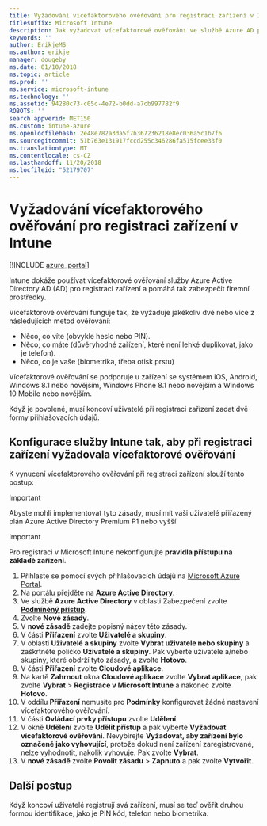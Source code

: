 ```yaml
---
title: Vyžadování vícefaktorového ověřování pro registraci zařízení v Intune
titlesuffix: Microsoft Intune
description: Jak vyžadovat vícefaktorové ověřování ve službě Azure AD pro registraci zařízení v Intune
keywords: ''
author: ErikjeMS
ms.author: erikje
manager: dougeby
ms.date: 01/10/2018
ms.topic: article
ms.prod: ''
ms.service: microsoft-intune
ms.technology: ''
ms.assetid: 94280c73-c05c-4e72-b0dd-a7cb997782f9
ROBOTS: ''
search.appverid: MET150
ms.custom: intune-azure
ms.openlocfilehash: 2e48e782a3da5f7b367236218e8ec036a5c1b7f6
ms.sourcegitcommit: 51b763e131917fccd255c346286fa515fcee33f0
ms.translationtype: MT
ms.contentlocale: cs-CZ
ms.lasthandoff: 11/20/2018
ms.locfileid: "52179707"
---
```

# <a name="require-multi-factor-authentication-for-intune-device-enrollments"></a>Vyžadování vícefaktorového ověřování pro registraci zařízení v Intune

[!INCLUDE [azure_portal](./includes/azure_portal.md)]

Intune dokáže používat vícefaktorové ověřování služby Azure Active Directory AD (AD) pro registraci zařízení a pomáhá tak zabezpečit firemní prostředky.

Vícefaktorové ověřování funguje tak, že vyžaduje jakékoliv dvě nebo více z následujících metod ověřování:

- Něco, co víte (obvykle heslo nebo PIN).
- Něco, co máte (důvěryhodné zařízení, které není lehké duplikovat, jako je telefon).
- Něco, co je vaše (biometrika, třeba otisk prstu)

Vícefaktorové ověřování se podporuje u zařízení se systémem iOS, Android, Windows 8.1 nebo novějším, Windows Phone 8.1 nebo novějším a Windows 10 Mobile nebo novějším.

Když je povolené, musí koncoví uživatelé při registraci zařízení zadat dvě formy přihlašovacích údajů.

## <a name="configure-intune-to-require-multi-factor-authentication-at-device-enrollment"></a>Konfigurace služby Intune tak, aby při registraci zařízení vyžadovala vícefaktorové ověřování

K vynucení vícefaktorového ověřování při registraci zařízení slouží tento postup:

>[!Important]
>Abyste mohli implementovat tyto zásady, musí mít vaši uživatelé přiřazený plán Azure Active Directory Premium P1 nebo vyšší.

>[!Important]
>Pro registraci v Microsoft Intune nekonfigurujte **pravidla přístupu na základě zařízení**.

1. Přihlaste se pomocí svých přihlašovacích údajů na [Microsoft Azure Portal](https://portal.azure.com).
2. Na portálu přejděte na **[Azure Active Directory](https://portal.azure.com/#blade/Microsoft_AAD_IAM/ActiveDirectoryMenuBlade/Overview)**.
3. Ve službě **Azure Active Directory** v oblasti Zabezpečení zvolte **[Podmíněný přístup](https://portal.azure.com/#blade/Microsoft_AAD_IAM/ConditionalAccessBlade/Policies)**.
4. Zvolte **Nové zásady**.
5. V **nové zásadě** zadejte popisný název této zásady.
6. V části **Přiřazení** zvolte **Uživatelé a skupiny**.
7. V oblasti **Uživatelé a skupiny** zvolte **Vybrat uživatele nebo skupiny** a zaškrtněte políčko **Uživatelé a skupiny**. Pak vyberte uživatele a/nebo skupiny, které obdrží tyto zásady, a zvolte **Hotovo**.
8. V části **Přiřazení** zvolte **Cloudové aplikace**.
9. Na kartě **Zahrnout** okna **Cloudové aplikace** zvolte **Vybrat aplikace**, pak zvolte **Vybrat** > **Registrace v Microsoft Intune** a nakonec zvolte **Hotovo**.
10. V oddílu **Přiřazení** nemusíte pro **Podmínky** konfigurovat žádné nastavení vícefaktorového ověřování.
11. V části **Ovládací prvky přístupu** zvolte **Udělení**.
12. V okně **Udělení** zvolte **Udělit přístup** a pak vyberte **Vyžadovat vícefaktorové ověřování**. Nevybírejte **Vyžadovat, aby zařízení bylo označené jako vyhovující**, protože dokud není zařízení zaregistrované, nelze vyhodnotit, nakolik vyhovuje. Pak zvolte **Vybrat**.
13. V **nové zásadě** zvolte **Povolit zásadu** > **Zapnuto** a pak zvolte **Vytvořit**.



## <a name="next-steps"></a>Další postup

Když koncoví uživatelé registrují svá zařízení, musí se teď ověřit druhou formou identifikace, jako je PIN kód, telefon nebo biometrika.
